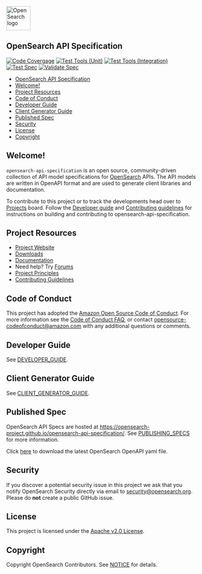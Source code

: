 <img src="https://opensearch.org/assets/img/opensearch-logo-themed.svg" height="64px" alt="OpenSearch logo">

## OpenSearch API Specification

[![Code Covergage](https://codecov.io/github/opensearch-project/opensearch-api-specification/graph/badge.svg?token=TO9YMAKSHH)](https://codecov.io/github/opensearch-project/opensearch-api-specification)
[![Test Tools (Unit)](https://github.com/opensearch-project/opensearch-api-specification/actions/workflows/test-tools-unit.yml/badge.svg)](https://github.com/opensearch-project/opensearch-api-specification/actions/workflows/test-tools-unit.yml)
[![Test Tools (Integration)](https://github.com/opensearch-project/opensearch-api-specification/actions/workflows/test-tools-integ.yml/badge.svg)](https://github.com/opensearch-project/opensearch-api-specification/actions/workflows/test-tools-integ.yml)
[![Test Spec](https://github.com/opensearch-project/opensearch-api-specification/actions/workflows/test.yml/badge.svg)](https://github.com/opensearch-project/opensearch-api-specification/actions/workflows/test.yml)
[![Validate Spec](https://github.com/opensearch-project/opensearch-api-specification/actions/workflows/validate-spec.yml/badge.svg)](https://github.com/opensearch-project/opensearch-api-specification/actions/workflows/validate-spec.yml)

- [OpenSearch API Specification](#opensearch-api-specification)
- [Welcome!](#welcome)
- [Project Resources](#project-resources)
- [Code of Conduct](#code-of-conduct)
- [Developer Guide](#developer-guide)
- [Client Generator Guide](#client-generator-guide)
- [Published Spec](#published-spec)
- [Security](#security)
- [License](#license)
- [Copyright](#copyright)

## Welcome!

`opensearch-api-specification` is an open source, community-driven collection of API model specifications for
[OpenSearch](https://github.com/opensearch-project/OpenSearch) APIs. The API models are written in OpenAPI format and are used to generate client libraries and documentation.

To contribute to this project or to track the developments head over to [Projects](https://github.com/opensearch-project/opensearch-api-specification/projects)
board. Follow the [Developer guide](DEVELOPER_GUIDE.md) and [Contributing guidelines](CONTRIBUTING.md) for instructions
on building and contributing to opensearch-api-specification.

## Project Resources

* [Project Website](https://opensearch.org/)
* [Downloads](https://opensearch.org/downloads.html)
* [Documentation](https://opensearch.org/docs/)
* Need help? Try [Forums](https://forum.opensearch.org/)
* [Project Principles](https://opensearch.org/#principles)
* [Contributing Guidelines](CONTRIBUTING.md)

## Code of Conduct

This project has adopted the [Amazon Open Source Code of Conduct](CODE_OF_CONDUCT.md). For more information see the [Code of Conduct FAQ](https://aws.github.io/code-of-conduct-faq), or contact [opensource-codeofconduct@amazon.com](mailto:opensource-codeofconduct@amazon.com) with any additional questions or comments.

## Developer Guide

See [DEVELOPER_GUIDE](DEVELOPER_GUIDE.md).

## Client Generator Guide

See [CLIENT_GENERATOR_GUIDE](CLIENT_GENERATOR_GUIDE.md).

## Published Spec

OpenSearch API Specs are hosted at https://opensearch-project.github.io/opensearch-api-specification/. See [PUBLISHING_SPECS](PUBLISHING_SPECS.md) for more information.

Click [here](https://github.com/opensearch-project/opensearch-api-specification/releases/download/main-latest/opensearch-openapi.yaml) to download the latest OpenSearch OpenAPI yaml file.


## Security

If you discover a potential security issue in this project we ask that you notify OpenSearch Security directly via email to security@opensearch.org. Please do **not** create a public GitHub issue.

## License

This project is licensed under the [Apache v2.0 License](LICENSE.txt).

## Copyright

Copyright OpenSearch Contributors. See [NOTICE](NOTICE.txt) for details.
